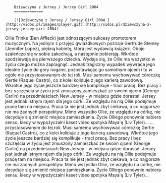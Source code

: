 
        Dziewczyna z Jersey / Jersey Girl 2004 
        =============
        
        [![Dziewczyna z Jersey / Jersey Girl 2004 ](http://vidos.pl/images/player.gif)](http://vidos.pl/dziewczyna-z-jersey-jersey-girl-2004)
        
        
 Ollie Trinke (Ben Affleck) jest odnoszącym sukcesy promotorem muzycznym. Na jednym z przyjęć gwiazdkowych poznaje Gertrude Steiney (Jennifer Lopez), piękną kobietę, która jest wydawcą książek. Oboje szaleńczo się w sobie zakochują, a następnie pobierają. Wkrótce spodziewają się pierwszego dziecka. Wydaje się, że Ollie ma wszystko w życiu czego można zapragnąć. Jednak tragiczny wypadek wywraca jego idealne życie do góry nogami, pozostawiając go samotnym ojcem i to w ogóle nie przystosowanym do tej roli. Musi samemu wychowywać córeczkę Gertie (Raquel Castro), co z kolei koliduje z jego karierą zawodową. Wkrótce jego życie jeszcze bardziej się komplikuje - traci pracę. Bez pracy i bez szczęścia w życiu jest zmuszony zamieszkać ze swoim ojcem (George Carlin) na przedmieściach New Jersey - w miejscu gdzie dorastał. Jersey jest jednak istnym rajem dla jego córki. Ze względu na nią Ollie podejmuje pracę tam na miejscu. Praca ta nie jest jednak zbyt ciekawa, a co najgorsze nie ma żadnych perspektyw. Mimo wszystko Ollie, ze względu na córkę, nie decyduje się zmienić miejsca zamieszkania. Życie Olliego ponownie nabiera sensu, kiedy w wypożyczalni kaset video spotyka Maya'ę (Liv Tyler)...  ... przystosowanym do tej roli. Musi samemu wychowywać córeczkę Gertie (Raquel Castro), co z kolei koliduje z jego karierą zawodową. Wkrótce jego życie jeszcze bardziej się komplikuje - traci pracę. Bez pracy i bez szczęścia w życiu jest zmuszony zamieszkać ze swoim ojcem (George Carlin) na przedmieściach New Jersey - w miejscu gdzie dorastał. Jersey jest jednak istnym rajem dla jego córki. Ze względu na nią Ollie podejmuje pracę tam na miejscu. Praca ta nie jest jednak zbyt ciekawa, a co najgorsze nie ma żadnych perspektyw. Mimo wszystko Ollie, ze względu na córkę, nie decyduje się zmienić miejsca zamieszkania. Życie Olliego ponownie nabiera sensu, kiedy w wypożyczalni kaset video spotyka Maya'ę (Liv Tyler)...
    